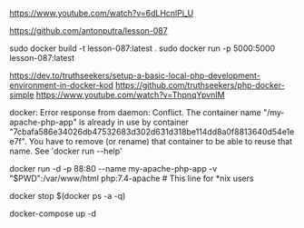 https://www.youtube.com/watch?v=6dLHcnlPi_U

https://github.com/antonputra/lesson-087


sudo docker build -t lesson-087:latest .
sudo docker run -p 5000:5000 lesson-087:latest




https://dev.to/truthseekers/setup-a-basic-local-php-development-environment-in-docker-kod
https://github.com/truthseekers/php-docker-simple
https://www.youtube.com/watch?v=ThpnqYpvnIM


docker: Error response from daemon: Conflict. The container name "/my-apache-php-app" is already in use by container "7cbafa586e34026db47532683d302d631d318be114dd8a0f8813640d54e1ee7f". You have to remove (or rename) that container to be able to reuse that name.
See 'docker run --help'


docker run -d -p 88:80 --name my-apache-php-app -v "$PWD":/var/www/html php:7.4-apache # This line for *nix users

docker stop $(docker ps -a -q)


docker-compose up -d